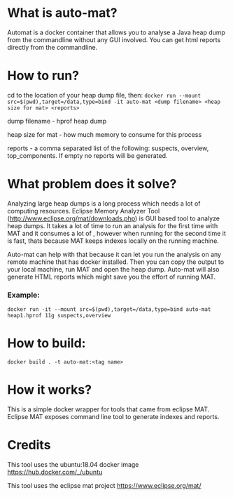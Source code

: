 # What is auto-mat?
Automat is a docker container that allows you to analyse a Java heap dump from the commandline without any GUI involved. You can get html reports directly from the commandline.

# How to run?
cd to the location of your heap dump file, then:
```docker run --mount src=$(pwd),target=/data,type=bind -it auto-mat <dump filename> <heap size for mat> <reports>```

dump filename - hprof heap dump

heap size for mat - how much memory to consume for this process

reports - a comma separated list of the following: suspects, overview, top_components. If empty no reports will be generated.

# What problem does it solve?

Analyzing large heap dumps is a long process which needs a lot of computing resources. Eclipse Memory Analyzer Tool (http://www.eclipse.org/mat/downloads.php) is GUI based tool to analyze heap dumps. It takes a lot of time to run an analysis for the first time with MAT and it consumes a lot of , however when running for the second time it is fast, thats because MAT keeps indexes locally on the running machine.

Auto-mat can help with that because it can let you run the analysis on any remote machine that has docker installed. Then you can copy the output to your local machine, run MAT and open the heap dump.
Auto-mat will also generate HTML reports which might save you the effort of running MAT.

### Example:

```docker run -it --mount src=$(pwd),target=/data,type=bind auto-mat heap1.hprof 11g suspects,overview```

# How to build:

```docker build . -t auto-mat:<tag name>```

# How it works?

This is a simple docker wrapper for tools that came from eclipse MAT. Eclipse MAT exposes command line tool to generate indexes and reports.

# Credits
This tool uses the ubuntu:18.04 docker image 
https://hub.docker.com/_/ubuntu

This tool uses the eclipse mat project 
https://www.eclipse.org/mat/

